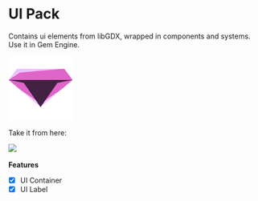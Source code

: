 # UI Pack

Contains ui elements from libGDX, wrapped in components and systems.
Use it in Gem Engine.

[![](https://github.com/Ughuuu/GemMaker/blob/master/android/assets/gem.png)](https://github.com/Ughuuu/GemMaker)

Take it from here:

[![](https://jitpack.io/v/Ughuuu/GemEngineUIPack.svg)](https://jitpack.io/#Ughuuu/GemEngineUIPack)

**Features**
- [x] UI Container
- [x] UI Label

